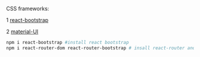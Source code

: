 CSS frameworks:

1 [react-bootstrap](https://react-bootstrap.github.io/components/alerts/)

2 [material-UI](https://material-ui.com/components/buttons)

```bash
npm i react-bootstrap #install react bootstrap
npm i react-router-dom react-router-bootstrap # insall react-router and react-router bootstrap it helps to deal with narbar navigation
```